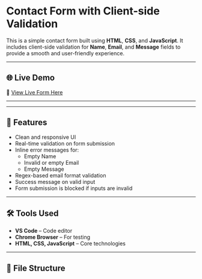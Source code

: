 # Contact Form with Client-side Validation

This is a simple contact form built using **HTML**, **CSS**, and **JavaScript**. It includes client-side validation for **Name**, **Email**, and **Message** fields to provide a smooth and user-friendly experience.


---

## 🌐 Live Demo

🔗 [View Live Form Here](https://imsaurav06.github.io/Elevate-Lab-task6/)  


---



---

## 🚀 Features

- Clean and responsive UI
- Real-time validation on form submission
- Inline error messages for:
  - Empty Name
  - Invalid or empty Email
  - Empty Message
- Regex-based email format validation
- Success message on valid input
- Form submission is blocked if inputs are invalid

---



## 🛠 Tools Used

- **VS Code** – Code editor
- **Chrome Browser** – For testing
- **HTML, CSS, JavaScript** – Core technologies

---

## 📂 File Structure

